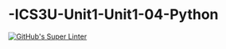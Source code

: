 # -ICS3U-Unit1-Unit1-04-Python

[![GitHub's Super Linter](https://github.com/mohammedal-ess/-ICS3U-Unit1-Unit1-04-Python/workflows/GitHub's%20Super%20Linter/badge.svg)](https://github.com/mohammedal-ess/-ICS3U-Unit1-Unit1-04-Python/actions)

